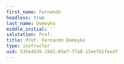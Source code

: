 ```yaml
---
first_name: Fernando
headless: true
last_name: Domeyko
middle_initial: ''
salutation: Prof.
title: Prof. Fernando Domeyko
type: instructor
uid: 535e4d36-19d1-65e7-77a8-13eef61feed7
---
```

